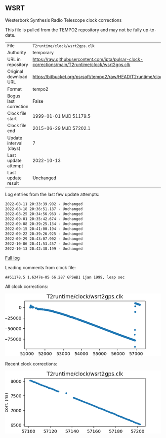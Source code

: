 
## WSRT

Westerbork Synthesis Radio Telescope clock corrections

This file is pulled from the TEMPO2 repository and may not be fully up-to-date.

|     |     |
|:--- |:--- |
| File | `T2runtime/clock/wsrt2gps.clk` |
| Authority | temporary |
| URL in repository | <https://raw.githubusercontent.com/ipta/pulsar-clock-corrections/main/T2runtime/clock/wsrt2gps.clk> |
| Original download URL | <https://bitbucket.org/psrsoft/tempo2/raw/HEAD/T2runtime/clock/wsrt2gps.clk> |
| Format | tempo2 |
| Bogus last correction | False |
| Clock file start | 1999-01-01 MJD 51179.5 |
| Clock file end | 2015-06-29 MJD 57202.1 |
| Update interval (days) | 7 |
| Last update attempt | 2022-10-13 |
| Last update result | Unchanged |

Log entries from the last few update attempts:
```
2022-08-11 20:33:39.902 - Unchanged
2022-08-18 20:36:51.187 - Unchanged
2022-08-25 20:34:56.963 - Unchanged
2022-09-01 20:35:42.674 - Unchanged
2022-09-08 20:39:25.134 - Unchanged
2022-09-15 20:41:00.194 - Unchanged
2022-09-22 20:39:26.925 - Unchanged
2022-09-29 20:43:07.902 - Unchanged
2022-10-06 20:41:53.457 - Unchanged
2022-10-13 20:42:38.199 - Unchanged
```
[Full log](https://raw.githubusercontent.com/ipta/pulsar-clock-corrections/main/log/T2runtime/clock/wsrt2gps.clk.log)

Leading comments from clock file:

    ##51178.5 1.6347e-05 66.287 GPSWB1 1jan 1999, leap sec



All clock corrections:

![plot of all clock corrections](wsrt2gps.clk.png "All corrections")

Recent clock corrections:

![plot of recent clock corrections](wsrt2gps.clk.short.png "Recent corrections")

